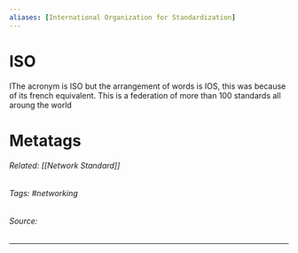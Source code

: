 ```yaml
---
aliases: [International Organization for Standardization]
---
```

# ISO
IThe acronym is ISO but the arrangement of words is IOS, this was because of its french equivalent. This is a federation of more than 100 standards all aroung the world











# Metatags
###### Related: [[Network Standard]]
###### Tags: #networking 
###### Source: 

---